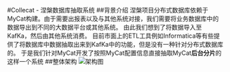 #Collecat - 涅槃数据库抽取系统
##背景介绍
涅槃项目分布式数据库依赖于MyCat构建。由于需要出报表以及与其他系统对接，我们需要将业务数据库中的数据导出到不同的大数据平台或其他系统。
由此我们想到了将数据导入至KafKa，然后由其他系统消费。
目前市面上的ETL工具例如Informatica等有些提供了将数据库中数据抽取出来到KafKa中的功能，但是没有一种针对分布式数据库的。
于是我们针对MyCat开发了按照MyCat配置信息直接抽取MyCat**后台分片**的这样一个系统
##整体架构
![架构图](.\document\img\image1)